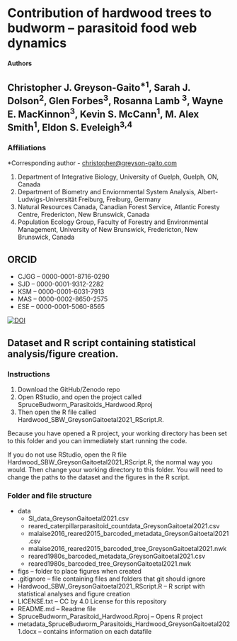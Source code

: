 Contribution of hardwood trees to budworm &ndash; parasitoid food web dynamics
=========

#### Authors
Christopher J. Greyson-Gaito<sup>*1</sup>, Sarah J. Dolson<sup>2</sup>, Glen Forbes<sup>3</sup>, Rosanna Lamb <sup>3</sup>, Wayne E. MacKinnon<sup>3</sup>, Kevin S. McCann<sup>1</sup>, M. Alex Smith<sup>1</sup>, Eldon S. Eveleigh<sup>3,4</sup>
----------

### Affiliations
*Corresponding author - christopher@greyson-gaito.com

1. Department of Integrative Biology, University of Guelph, Guelph, ON, Canada
2. Department of Biometry and Enviornmental System Analysis, Albert-Ludwigs-Universit&auml;t Freiburg, Freiburg, Germany
3. Natural Resources Canada, Canadian Forest Service, Atlantic Foresty Centre, Fredericton, New Brunswick, Canada
4. Population Ecology Group, Faculty of Forestry and Environmental Management, University of New Brunswick, Fredericton, New Brunswick, Canada

## ORCID
* CJGG &ndash; 0000-0001-8716-0290
* SJD &ndash; 0000-0001-9312-2282
* KSM &ndash; 0000-0001-6031-7913
* MAS &ndash; 0000-0002-8650-2575
* ESE &ndash; 0000-0001-5060-8565

[![DOI](https://zenodo.org/badge/DOI/10./zenodo..svg)](https://doi.org/10./zenodo.)

## Dataset and  R script containing statistical analysis/figure creation.

### Instructions

1. Download the GitHub/Zenodo repo
2. Open RStudio, and open the project called SpruceBudworm_Parasitoids_Hardwood.Rproj
3. Then open the R file called Hardwood_SBW_GreysonGaitoetal2021_RScript.R.

Because you have opened a R project, your working directory has been set to this folder and you can immediately start running the code.

If you do not use RStudio, open the R file Hardwood_SBW_GreysonGaitoetal2021_RScript.R, the normal way you would.
Then change your working directory to this folder. You will need to change the paths to the dataset and the figures in the R script.

### Folder and file structure

* data
  * SI_data_GreysonGaitoetal2021.csv
  * reared_caterpillarparasitoid_countdata_GreysonGaitoetal2021.csv
  * malaise2016_reared2015_barcoded_metadata_GreysonGaitoetal2021.csv
  * malaise2016_reared2015_barcoded_tree_GreysonGaitoetal2021.nwk
  * reared1980s_barcoded_metadata_GreysonGaitoetal2021.csv
  * reared1980s_barcoded_tree_GreysonGaitoetal2021.nwk
* figs &ndash; folder to place figures when created 
* .gitignore &ndash; file containing files and folders that git should ignore
* Hardwood_SBW_GreysonGaitoetal2021_RScript.R &ndash; R script with statistical analyses and figure creation 
* LICENSE.txt &ndash; CC by 4.0 License for this repository 
* README.md &ndash; Readme file 
* SpruceBudworm_Parasitoid_Hardwood.Rproj &ndash; Opens R project 
* metadata_SpruceBudworm_Parasitoids_Hardwood_GreysonGaitoetal2021.docx &ndash; contains information on each datafile



